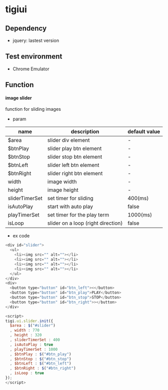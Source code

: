 # tigiui

## Dependency
* jquery: lastest version

## Test environment
* Chrome Emulator

## Function
#### image slider
function for sliding images
* param

| name | description | default value |
|---|---|---|
| $area | slider div element | - |
| $btnPlay | slider play btn element | - |
| $btnStop | slider stop btn element | - |
| $btnLeft | slider left btn element | - |
| $btnRight | slider right btn element | - |
| width | image width | - |
| height | image height | - |
| sliderTimerSet | set timer for sliding | 400(ms) |
| isAutoPlay | start with auto play | false |
| playTimerSet | set timer for the play term | 1000(ms) |
| isLoop | slider on a loop (right direction) | false |
* ex code

```javascript
<div id="slider">
  <ul>
    <li><img src="" alt=""></li>
    <li><img src="" alt=""></li>
    <li><img src="" alt=""></li>
    <li><img src="" alt=""></li>
  </ul>
</div>
<div>
  <button type="button" id="btn_left"><</button>
  <button type="button" id="btn_play">PLAY</button>
  <button type="button" id="btn_stop">STOP</button>
  <button type="button" id="btn_right">></button>
</div>

<script>
tigi.ui.slider.init({
  $area : $("#slider")
  , width : 770
  , height : 320
  , sliderTimerSet : 400
  , isAutoPlay : true
  , playTimerSet : 1000
  , $btnPlay : $("#btn_play")
  , $btnStop : $("#btn_stop")
  , $btnLeft : $("#btn_left")
  , $btnRight : $("#btn_right")
  , isLoop : true
});
</script>
```
